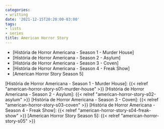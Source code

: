 ```yaml
---
categories:
- writting
date: '2021-12-15T20:20:00-03:00'
tags:
- lists
- series
title: American Horror Story
---
```


- [História de Horror Americana - Season 1 - Murder House]
- [História de Horror Americana - Season 2 - Asylum]
- [História de Horror Americana - Season 3 - Coven]
- [História de Horror Americana - Season 4 - Freak Show]
- [American Horror Story Season 5]

[História de Horror Americana - Season 1 - Murder House]: {{< relref "american-horror-story-s01-murder-house" >}}
[História de Horror Americana - Season 2 - Asylum]: {{< relref "american-horror-story-s02-asylum" >}}
[História de Horror Americana - Season 3 - Coven]: {{< relref "american-horror-story-s03-coven" >}}
[História de Horror Americana - Season 4 - Freak Show]: {{< relref "american-horror-story-s04-freak-show" >}}
[American Horror Story Season 5]: {{< relref "american-horror-story-s05" >}}

